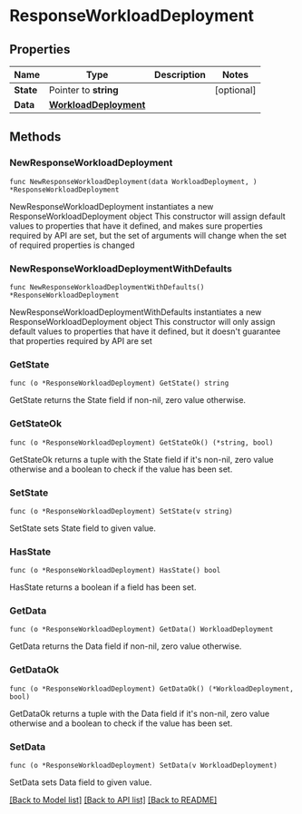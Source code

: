 # ResponseWorkloadDeployment

## Properties

Name | Type | Description | Notes
------------ | ------------- | ------------- | -------------
**State** | Pointer to **string** |  | [optional] 
**Data** | [**WorkloadDeployment**](WorkloadDeployment.md) |  | 

## Methods

### NewResponseWorkloadDeployment

`func NewResponseWorkloadDeployment(data WorkloadDeployment, ) *ResponseWorkloadDeployment`

NewResponseWorkloadDeployment instantiates a new ResponseWorkloadDeployment object
This constructor will assign default values to properties that have it defined,
and makes sure properties required by API are set, but the set of arguments
will change when the set of required properties is changed

### NewResponseWorkloadDeploymentWithDefaults

`func NewResponseWorkloadDeploymentWithDefaults() *ResponseWorkloadDeployment`

NewResponseWorkloadDeploymentWithDefaults instantiates a new ResponseWorkloadDeployment object
This constructor will only assign default values to properties that have it defined,
but it doesn't guarantee that properties required by API are set

### GetState

`func (o *ResponseWorkloadDeployment) GetState() string`

GetState returns the State field if non-nil, zero value otherwise.

### GetStateOk

`func (o *ResponseWorkloadDeployment) GetStateOk() (*string, bool)`

GetStateOk returns a tuple with the State field if it's non-nil, zero value otherwise
and a boolean to check if the value has been set.

### SetState

`func (o *ResponseWorkloadDeployment) SetState(v string)`

SetState sets State field to given value.

### HasState

`func (o *ResponseWorkloadDeployment) HasState() bool`

HasState returns a boolean if a field has been set.

### GetData

`func (o *ResponseWorkloadDeployment) GetData() WorkloadDeployment`

GetData returns the Data field if non-nil, zero value otherwise.

### GetDataOk

`func (o *ResponseWorkloadDeployment) GetDataOk() (*WorkloadDeployment, bool)`

GetDataOk returns a tuple with the Data field if it's non-nil, zero value otherwise
and a boolean to check if the value has been set.

### SetData

`func (o *ResponseWorkloadDeployment) SetData(v WorkloadDeployment)`

SetData sets Data field to given value.



[[Back to Model list]](../README.md#documentation-for-models) [[Back to API list]](../README.md#documentation-for-api-endpoints) [[Back to README]](../README.md)


